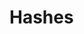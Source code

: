 <!-- Autor: Daniel Benjamin Perez Morales -->
<!-- GitHub: https://github.com/DanielPerezMoralesDev13 -->
<!-- Correo electrónico: danielperezdev@proton.me -->

<!-- https://youtu.be/fTvzxgMjNWg?list=PL4cUxeGkcC9h3V2eqhi8rRdIDJshP-b4P&t=2 -->

# Hashes
